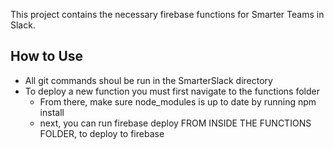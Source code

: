 This project contains the necessary firebase functions for Smarter Teams in Slack.

## How to Use

- All git commands shoul be run in the SmarterSlack directory
- To deploy a new function you must first navigate to the functions folder
    - From there, make sure node_modules is up to date by running npm install
    - next, you can run firebase deploy FROM INSIDE THE FUNCTIONS FOLDER, to deploy to firebase

